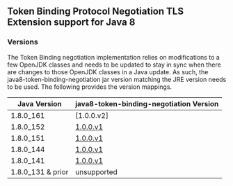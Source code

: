## Token Binding Protocol Negotiation TLS Extension support for Java 8


### Versions
The Token Binding negotiation implementation relies on modifications to a few OpenJDK classes and needs to be updated to stay in sync when there are changes to those OpenJDK classes in a Java update. As such, the java8-token-binding-negotiation jar version matching the JRE version needs to be used. The following provides the version mappings.

| Java Version  | java8-token-binding-negotiation Version
| ------------- |-------------
| 1.8.0_161 | [1.0.0.v2]
| 1.8.0_152 | [1.0.0.v1]
| 1.8.0_151 | [1.0.0.v1]
| 1.8.0_144 | [1.0.0.v1]
| 1.8.0_141 | [1.0.0.v1]
| 1.8.0_131 & prior | unsupported

[1,0,0.v2]:https://github.com/pingidentity/java8-token-binding-negotiation/releases/tag/java8-token-binding-negotiation-1.0.0.v2

[1.0.0.v1]:https://github.com/pingidentity/java8-token-binding-negotiation/releases/tag/java8-token-binding-negotiation-1.0.0.v1
